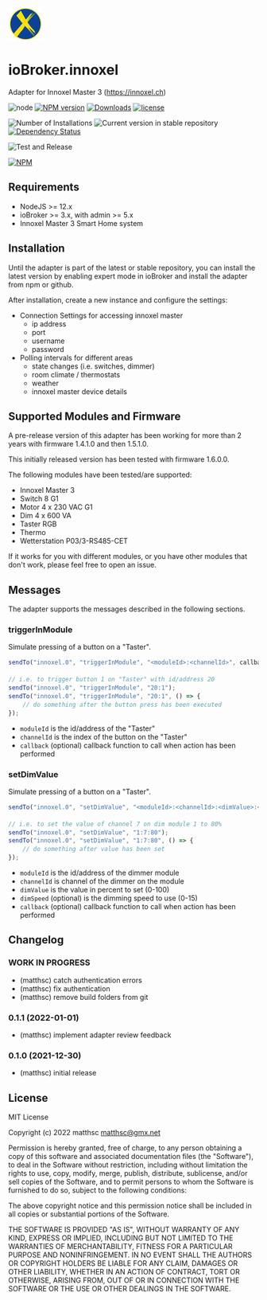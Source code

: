 ![Logo](admin/innoxel.png)

# ioBroker.innoxel

Adapter for Innoxel Master 3 (https://innoxel.ch)

![node](https://img.shields.io/node/v-lts/iobroker.innoxel)
[![NPM version](https://img.shields.io/npm/v/iobroker.innoxel.svg)](https://www.npmjs.com/package/iobroker.innoxel)
[![Downloads](https://img.shields.io/npm/dm/iobroker.innoxel.svg)](https://www.npmjs.com/package/iobroker.innoxel)
[![license](https://img.shields.io/npm/l/innoxel-soap)](LICENSE)

![Number of Installations](https://iobroker.live/badges/innoxel-installed.svg)
![Current version in stable repository](https://iobroker.live/badges/innoxel-stable.svg)
[![Dependency Status](https://img.shields.io/david/matthsc/iobroker.innoxel.svg)](https://david-dm.org/matthsc/iobroker.innoxel)

![Test and Release](https://github.com/matthsc/ioBroker.innoxel/workflows/Test%20and%20Release/badge.svg)

[![NPM](https://nodei.co/npm/iobroker.innoxel.png?downloads=true)](https://nodei.co/npm/iobroker.innoxel/)

## Requirements

-   NodeJS >= 12.x
-   ioBroker >= 3.x, with admin >= 5.x
-   Innoxel Master 3 Smart Home system

## Installation

Until the adapter is part of the latest or stable repository, you can install the latest version by enabling expert mode in ioBroker and install the adapter from npm or github.

After installation, create a new instance and configure the settings:

-   Connection Settings for accessing innoxel master
    -   ip address
    -   port
    -   username
    -   password
-   Polling intervals for different areas
    -   state changes (i.e. switches, dimmer)
    -   room climate / thermostats
    -   weather
    -   innoxel master device details

## Supported Modules and Firmware

A pre-release version of this adapter has been working for more than 2 years with firmware 1.4.1.0 and then 1.5.1.0.

This initially released version has been tested with firmware 1.6.0.0.

The following modules have been tested/are supported:

-   Innoxel Master 3
-   Switch 8 G1
-   Motor 4 x 230 VAC G1
-   Dim 4 x 600 VA
-   Taster RGB
-   Thermo
-   Wetterstation P03/3-RS485-CET

If it works for you with different modules, or you have other modules that don't work, please feel free to open an issue.

## Messages

The adapter supports the messages described in the following sections.

### triggerInModule

Simulate pressing of a button on a "Taster".

```ts
sendTo("innoxel.0", "triggerInModule", "<moduleId>:<channelId>", callback);

// i.e. to trigger button 1 on "Taster" with id/address 20
sendTo("innoxel.0", "triggerInModule", "20:1");
sendTo("innoxel.0", "triggerInModule", "20:1", () => {
    // do something after the button press has been executed
});
```

-   <code>moduleId</code> is the id/address of the "Taster"
-   <code>channelId</code> is the index of the button on the "Taster"
-   <code>callback</code> (optional) callback function to call when action has been performed

### setDimValue

Simulate pressing of a button on a "Taster".

```ts
sendTo("innoxel.0", "setDimValue", "<moduleId>:<channelId>:<dimValue>:<dimSpeed>", callback);

// i.e. to set the value of channel 7 on dim module 1 to 80%
sendTo("innoxel.0", "setDimValue", "1:7:80");
sendTo("innoxel.0", "setDimValue", "1:7:80", () => {
    // do something after value has been set
});
```

-   <code>moduleId</code> is the id/address of the dimmer module
-   <code>channelId</code> is channel of the dimmer on the module
-   <code>dimValue</code> is the value in percent to set (0-100)
-   <code>dimSpeed</code> (optional) is the dimming speed to use (0-15)
-   <code>callback</code> (optional) callback function to call when action has been performed

## Changelog

<!--
    Placeholder for the next version (at the beginning of the line):
    ### **WORK IN PROGRESS**
-->

### **WORK IN PROGRESS**

-   (matthsc) catch authentication errors
-   (matthsc) fix authentication
-   (matthsc) remove build folders from git

### 0.1.1 (2022-01-01)

-   (matthsc) implement adapter review feedback

### 0.1.0 (2021-12-30)

-   (matthsc) initial release

## License

MIT License

Copyright (c) 2022 matthsc <matthsc@gmx.net>

Permission is hereby granted, free of charge, to any person obtaining a copy
of this software and associated documentation files (the "Software"), to deal
in the Software without restriction, including without limitation the rights
to use, copy, modify, merge, publish, distribute, sublicense, and/or sell
copies of the Software, and to permit persons to whom the Software is
furnished to do so, subject to the following conditions:

The above copyright notice and this permission notice shall be included in all
copies or substantial portions of the Software.

THE SOFTWARE IS PROVIDED "AS IS", WITHOUT WARRANTY OF ANY KIND, EXPRESS OR
IMPLIED, INCLUDING BUT NOT LIMITED TO THE WARRANTIES OF MERCHANTABILITY,
FITNESS FOR A PARTICULAR PURPOSE AND NONINFRINGEMENT. IN NO EVENT SHALL THE
AUTHORS OR COPYRIGHT HOLDERS BE LIABLE FOR ANY CLAIM, DAMAGES OR OTHER
LIABILITY, WHETHER IN AN ACTION OF CONTRACT, TORT OR OTHERWISE, ARISING FROM,
OUT OF OR IN CONNECTION WITH THE SOFTWARE OR THE USE OR OTHER DEALINGS IN THE
SOFTWARE.
